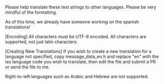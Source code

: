Please help translate these text strings to other languages.  Please be very mindful of the formatting.

As of this time, we already have someone working on the spanish translations!

[Encoding]
All characters must be UTF-8 encoded.  All characters are supported, not just latin characters.

[Creating New Translations]
If you wish to create a new translation for a language not specified, copy message_data_en.h and replace "en" with the iso language code you wish to translate, then edit the file and submit a PR or send the file to me.

Right-to-left languages such as Arabic and Hebrew are not supported.

